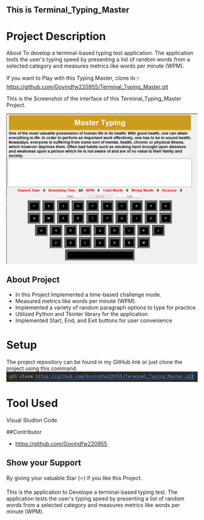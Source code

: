 ## This is Terminal_Typing_Master

# Project Description
About
To develop a terminal-based typing test application. The application tests the
user's typing speed by presenting a list of random words from a selected
category and measures metrics like words per minute (WPM).

If you want to Play with this Typing Master, clone it👉  https://github.com/Govindfw220955/Terminal_Typing_Master.git

This is the Screenshot of the interface of this Terminal_Typing_Master Project.

<img align="center" src="https://github.com/Govindfw220955/Terminal_Typing_Master/blob/main/Screenshot%202024-02-27%20204327.png" alt="Terminal_Typing_Master"  />

## About Project 
* In this Project  Implemented a time-based challenge mode.
* Measured metrics like words per minute (WPM).
* Implemented a variety of random paragraph options to type for practice.
* Utilized Python and Tkinter library for the application.
* Implemented Start, End, and Exit buttons for user convenience  

# Setup
The project repository can be found in my GitHub link  or  just clone the project using this command.
<img align="center" src="https://github.com/Govindfw220955/Terminal_Typing_Master/blob/main/Screenshot%202024-02-27%20210230.png" />

# Tool Used 
Visual Studion Code

##Contributor
* https://github.com/Govindfw220955

## Show your Support 
 By giving your valuable Star (⭐) if you like this Project.




This is the application to Develope a terminal-based typing test. The application tests the user's typing speed by presenting a list of random words from a selected category and measures metrics like words per minute (WPM).
